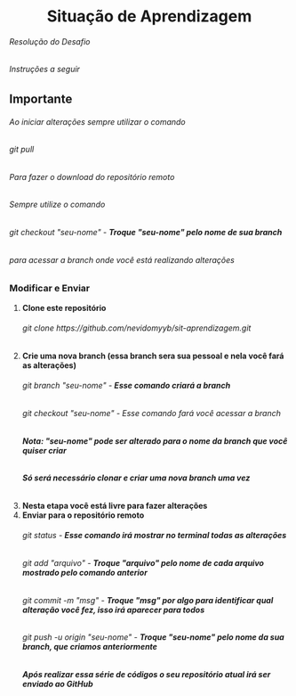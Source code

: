 <h1 align="center">Situação de Aprendizagem</h1>
<h6>Resolução do Desafio</h6>
<h6>Instruções a seguir</h6>
<h2 algin= "center"></b>Importante</b></h2>
<h6>Ao iniciar alterações sempre utilizar o comando</h6>
<h6>git pull</h6>
<h6>Para fazer o download do repositório remoto</h6>
<h6>Sempre utilize o comando</h6>
<h6>git checkout "seu-nome" - <b>Troque "seu-nome" pelo nome de sua branch</b></h6>
<h6>para acessar a branch onde você está realizando alterações</h6>
<h3 algin="center">Modificar e Enviar</h3>
<ol>
    <li><b>Clone este repositório</b></li>
    <h6>git clone https://github.com/nevidomyyb/sit-aprendizagem.git</h6>
    <li><b>Crie uma nova branch (essa branch sera sua pessoal e nela você fará as alterações)</b></li>
    <h6>git branch "seu-nome" - <b>Esse comando criará a branch</b></h6>
    <h6>git checkout "seu-nome" - </b>Esse comando fará você acessar a branch</b></h6>
    <h6><b>Nota: "seu-nome" pode ser alterado para o nome da branch que você quiser criar</b></h6>
    <h6><b>Só será necessário clonar e criar uma nova branch uma vez</b></h6>
    <li><b>Nesta etapa você está livre para fazer alterações </b></li>
    <li><b>Enviar para o repositório remoto</b></li>
    <h6>git status - <b>Esse comando irá mostrar no terminal todas as alterações</b></h6>
    <h6>git add "arquivo" - <b>Troque "arquivo" pelo nome de cada arquivo mostrado pelo comando anterior</b></h6>
    <h6>git commit -m "msg" - <b>Troque "msg" por algo para identificar qual alteração você fez, isso irá aparecer para todos</b></h6>
    <h6>git push -u origin "seu-nome" - <b>Troque "seu-nome" pelo nome da sua branch, que criamos anteriormente</b><h6>
    <h6><b>Após realizar essa série de códigos o seu repositório atual irá ser enviado ao GitHub</b></h6>
<ol>